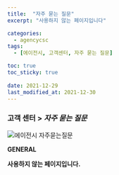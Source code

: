 ```yaml
---
title:  "자주 묻는 질문"
excerpt: "사용하지 않는 페이지입니다"

categories:
  - agencycsc
tags:
  - [에이전시, 고객센터, 자주 묻는 질문]

toc: true
toc_sticky: true
 
date: 2021-12-29
last_modified_at: 2021-12-30
---
```

### 고객 센터 > *자주 묻는 질문*
![에이전시 자주묻는질문](https://user-images.githubusercontent.com/95394003/147546367-785a9a0d-0d8b-4194-9edf-7cd8fcaa836e.jpeg)<br>

**GENERAL**

**사용하지 않는 페이지입니다.**